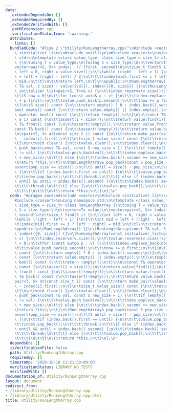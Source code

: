 ```yaml
---
data:
  _extendedDependsOn: []
  _extendedRequiredBy: []
  _extendedVerifiedWith: []
  _pathExtension: cpp
  _verificationStatusIcon: ':warning:'
  attributes:
    links: []
  bundledCode: "#line 2 \"Utility/RunLengthArray.cpp\"\n#include <vector>\n#include\
    \ <initializer_list>\n#include <utility>\n#include <cassert>\nusing namespace\
    \ std;\n\ntemplate <class value_type, class size_type = size_t> class RunLengthArray\
    \ {\n\tusing T = value_type;\n\tusing S = size_type;\n\n\tvector<T> value;\n\t\
    vector<pair<S, S>> index;  // [first, second)\n\n\tsize_t find(S i) {\n\t\tint\
    \ left = 0, right = value.size();\n\t\twhile (right - left > 1) {\n\t\t\tint mid\
    \ = left + (right - left) / 2;\n\t\t\t(index[mid].first <= i ? left : right) =\
    \ mid;\n\t\t}\n\t\treturn left;\n\t}\n\npublic:\n\tRunLengthArray() {}\n\tRunLengthArray(const\
    \ T& val, S size) : value({val}), index({{0, size}}) {}\n\tRunLengthArray(const\
    \ initializer_list<pair<S, T>>& v) {\n\t\tindex.reserve(v.size());\n\t\tvalue.reserve(v.size());\n\
    \t\tS now = 0;\n\t\tfor (const auto& p : v) {\n\t\t\tindex.emplace_back(now, now\
    \ + p.first);\n\t\t\tvalue.push_back(p.second);\n\t\t\tnow += p.first;\n\t\t}\n\
    \t}\n\tS size() const {\n\t\treturn empty() ? 0 : index.back().second;\n\t}\n\t\
    bool empty() const {\n\t\treturn value.empty() || index.empty();\n\t}\n\texplicit\
    \ operator bool() const {\n\t\treturn !empty();\n\t}\n\n\tconst T& operator[](const\
    \ S i) const {\n\t\tassert(i < size());\n\t\treturn value[find(i)];\n\t}\n\tconst\
    \ T& front() const {\n\t\tassert(!empty());\n\t\treturn value.front();\n\t}\n\t\
    const T& back() const {\n\t\tassert(!empty());\n\t\treturn value.back();\n\t}\n\
    \n\tpair<T, S> at(const size_t i) const {\n\t\treturn make_pair(value[i], index[i].second\
    \ - index[i].first);\n\t}\n\tsize_t value_size() const {\n\t\treturn value.size();\n\
    \t}\n\n\tvoid clear() {\n\t\tvalue.clear();\n\t\tindex.clear();\n\t}\n\tRunLengthArray&\
    \ push_back(const T& val, const S new_size = 1) {\n\t\tif (empty() || value.back()\
    \ != val) {\n\t\t\tvalue.push_back(val);\n\t\t\tindex.emplace_back(size(), size()\
    \ + new_size);\n\t\t} else {\n\t\t\tindex.back().second += new_size;\n\t\t}\n\t\
    \treturn *this;\n\t}\n\tRunLengthArray& pop_back(const S pop_size = 1) {\n\t\t\
    assert(pop_size <= size());\n\t\tS until = size() - pop_size;\n\t\twhile (!empty())\
    \ {\n\t\t\tif (index.back().first == until) {\n\t\t\t\tvalue.pop_back();\n\t\t\
    \t\tindex.pop_back();\n\t\t\t\tbreak;\n\t\t\t} else if (index.back().first <=\
    \ until && until < index.back().second) {\n\t\t\t\tindex.back().second = until;\n\
    \t\t\t\tbreak;\n\t\t\t} else {\n\t\t\t\tvalue.pop_back();\n\t\t\t\tindex.pop_back();\n\
    \t\t\t}\n\t\t}\n\t\treturn *this;\n\t}\n};\n"
  code: "#pragma once\n#include <vector>\n#include <initializer_list>\n#include <utility>\n\
    #include <cassert>\nusing namespace std;\n\ntemplate <class value_type, class\
    \ size_type = size_t> class RunLengthArray {\n\tusing T = value_type;\n\tusing\
    \ S = size_type;\n\n\tvector<T> value;\n\tvector<pair<S, S>> index;  // [first,\
    \ second)\n\n\tsize_t find(S i) {\n\t\tint left = 0, right = value.size();\n\t\
    \twhile (right - left > 1) {\n\t\t\tint mid = left + (right - left) / 2;\n\t\t\
    \t(index[mid].first <= i ? left : right) = mid;\n\t\t}\n\t\treturn left;\n\t}\n\
    \npublic:\n\tRunLengthArray() {}\n\tRunLengthArray(const T& val, S size) : value({val}),\
    \ index({{0, size}}) {}\n\tRunLengthArray(const initializer_list<pair<S, T>>&\
    \ v) {\n\t\tindex.reserve(v.size());\n\t\tvalue.reserve(v.size());\n\t\tS now\
    \ = 0;\n\t\tfor (const auto& p : v) {\n\t\t\tindex.emplace_back(now, now + p.first);\n\
    \t\t\tvalue.push_back(p.second);\n\t\t\tnow += p.first;\n\t\t}\n\t}\n\tS size()\
    \ const {\n\t\treturn empty() ? 0 : index.back().second;\n\t}\n\tbool empty()\
    \ const {\n\t\treturn value.empty() || index.empty();\n\t}\n\texplicit operator\
    \ bool() const {\n\t\treturn !empty();\n\t}\n\n\tconst T& operator[](const S i)\
    \ const {\n\t\tassert(i < size());\n\t\treturn value[find(i)];\n\t}\n\tconst T&\
    \ front() const {\n\t\tassert(!empty());\n\t\treturn value.front();\n\t}\n\tconst\
    \ T& back() const {\n\t\tassert(!empty());\n\t\treturn value.back();\n\t}\n\n\t\
    pair<T, S> at(const size_t i) const {\n\t\treturn make_pair(value[i], index[i].second\
    \ - index[i].first);\n\t}\n\tsize_t value_size() const {\n\t\treturn value.size();\n\
    \t}\n\n\tvoid clear() {\n\t\tvalue.clear();\n\t\tindex.clear();\n\t}\n\tRunLengthArray&\
    \ push_back(const T& val, const S new_size = 1) {\n\t\tif (empty() || value.back()\
    \ != val) {\n\t\t\tvalue.push_back(val);\n\t\t\tindex.emplace_back(size(), size()\
    \ + new_size);\n\t\t} else {\n\t\t\tindex.back().second += new_size;\n\t\t}\n\t\
    \treturn *this;\n\t}\n\tRunLengthArray& pop_back(const S pop_size = 1) {\n\t\t\
    assert(pop_size <= size());\n\t\tS until = size() - pop_size;\n\t\twhile (!empty())\
    \ {\n\t\t\tif (index.back().first == until) {\n\t\t\t\tvalue.pop_back();\n\t\t\
    \t\tindex.pop_back();\n\t\t\t\tbreak;\n\t\t\t} else if (index.back().first <=\
    \ until && until < index.back().second) {\n\t\t\t\tindex.back().second = until;\n\
    \t\t\t\tbreak;\n\t\t\t} else {\n\t\t\t\tvalue.pop_back();\n\t\t\t\tindex.pop_back();\n\
    \t\t\t}\n\t\t}\n\t\treturn *this;\n\t}\n};\n"
  dependsOn: []
  isVerificationFile: false
  path: Utility/RunLengthArray.cpp
  requiredBy: []
  timestamp: '2020-10-18 11:21:32+09:00'
  verificationStatus: LIBRARY_NO_TESTS
  verifiedWith: []
documentation_of: Utility/RunLengthArray.cpp
layout: document
redirect_from:
- /library/Utility/RunLengthArray.cpp
- /library/Utility/RunLengthArray.cpp.html
title: Utility/RunLengthArray.cpp
---
```

